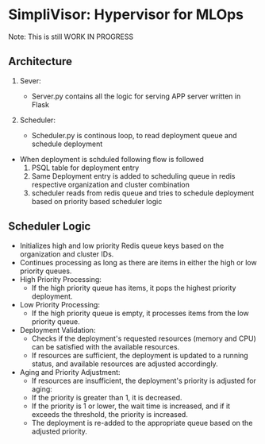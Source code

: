 # SimpliVisor: Hypervisor for MLOps

Note: This is still WORK IN PROGRESS

## Architecture 
1. Sever:
    - Server.py contains all the logic for serving APP server written in Flask 

2. Scheduler:
    - Scheduler.py is continous loop, to read deployment queue and schedule deployment

- When deployment is schduled following flow is followed
    1. PSQL table for deployment entry
    2. Same Deployment entry is added to scheduling queue in redis respective organization and cluster combination 
    3. scheduler reads from redis queue and tries to schedule deployment based on priority based scheduler logic


## Scheduler Logic
- Initializes high and low priority Redis queue keys based on the organization and cluster IDs.
- Continues processing as long as there are items in either the high or low priority queues.
- High Priority Processing:
    - If the high priority queue has items, it pops the highest priority deployment.
- Low Priority Processing:
    - If the high priority queue is empty, it processes items from the low priority queue.
- Deployment Validation:
    - Checks if the deployment's requested resources (memory and CPU) can be satisfied with the available resources.
    - If resources are sufficient, the deployment is updated to a running status, and available resources are adjusted accordingly.
- Aging and Priority Adjustment:
    - If resources are insufficient, the deployment's priority is adjusted for aging:
    - If the priority is greater than 1, it is decreased.   
    - If the priority is 1 or lower, the wait time is increased, and if it exceeds the threshold, the priority is increased.
    - The deployment is re-added to the appropriate queue based on the adjusted priority. 